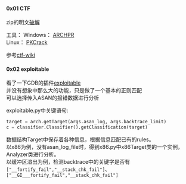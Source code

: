 #### 0x01 CTF

zip的明文[破解](https://github.com/D4rkD0g/2019_Recoder/blob/master/01.January/2019-01-12.zip)

工具：
Windows： [ARCHPR](http://www.downcc.com/soft/130539.html)  
Linux： [PKCrack](http://www.unix-ag.uni-kl.de/~conrad/krypto/pkcrack.html)

参考[ctf-wiki](https://ctf-wiki.github.io/ctf-wiki/misc/archive/zip/)


#### 0x02 exploitable

看了一下GDB的插件[exploitable](https://github.com/jfoote/exploitable)  
并没有想象中那么大的功能，只是做了一个基本的正则匹配  
可以选择传入ASAN的报错数据进行分析  

exploitable.py中关键语句:
```python
target = arch.getTarget(args.asan_log, args.backtrace_limit)
c = classifier.Classifier().getClassification(target)
```

数据结构Target中保存着各种信息，根据信息匹配已有的rules。  
以x86为例，没有asan_log_file时，得到x86.py中x86Target类的一个实例，Analyzer类进行分析。  
以缓冲区溢出为例，检测backtrace中的关键字是否有`["__fortify_fail","__stack_chk_fail"]`、`["__GI___fortify_fail","__stack_chk_fail"]`